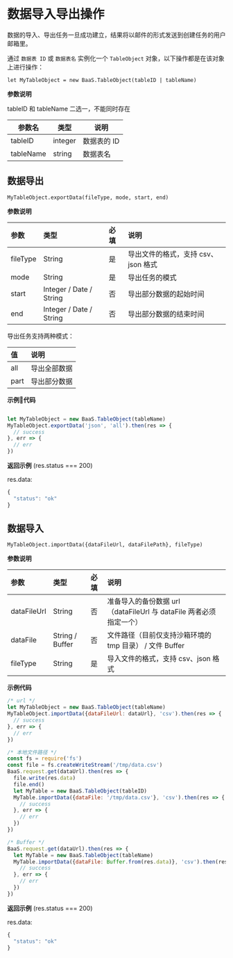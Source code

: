 # 数据导入导出操作

数据的导入、导出任务一旦成功建立，结果将以邮件的形式发送到创建任务的用户邮箱里。

通过 `数据表 ID` 或 `数据表名` 实例化一个 `TableObject` 对象，以下操作都是在该对象上进行操作：

`let MyTableObject = new BaaS.TableObject(tableID | tableName)`

**参数说明**

tableID 和 tableName 二选一，不能同时存在

| 参数名    | 类型    | 说明                                 |
|-----------|---------|--------------------------------------|
| tableID   | integer | 数据表的 ID                          |
| tableName | string  | 数据表名                             |

## 数据导出

`MyTableObject.exportData(fileType, mode, start, end)`

**参数说明**

| 参数      | 类型   | 必填 | 说明 |
| :-----   | :-----  | :-- | :---|
| fileType | String  |  是 | 导出文件的格式，支持 csv、json 格式 |
| mode     | String  |  是  | 导出任务的模式|
| start    | Integer / Date / String |  否  | 导出部分数据的起始时间 |
| end      | Integer / Date / String |  否  | 导出部分数据的结束时间 |

导出任务支持两种模式：

|    值   |    说明      |
| :-----  | :---------  |
| all     |  导出全部数据 |
| part    |  导出部分数据 |

**示例代码**

```js

let MyTableObject = new BaaS.TableObject(tableName)
MyTableObject.exportData('json', 'all').then(res => {
  // success
}, err => {
  // err
})
```

**返回示例** (res.status === 200)

res.data:
```js
{
  "status": "ok"
}
```


## 数据导入

`MyTableObject.importData({dataFileUrl, dataFilePath}, fileType)`

**参数说明**

| 参数         | 类型     | 必填 | 说明 |
| :-----      | :-----  | :-- | :---|
| dataFileUrl | String  |  否  | 准备导入的备份数据 url （dataFileUrl 与 dataFile 两者必须指定一个） |
| dataFile    | String / Buffer |  否  | 文件路径（目前仅支持沙箱环境的 tmp 目录） / 文件 Buffer |
| fileType    | String  |  是 | 导入文件的格式，支持 csv、json 格式 |

**示例代码**

```js
/* url */
let MyTableObject = new BaaS.TableObject(tableName)
MyTableObject.importData({dataFileUrl: dataUrl}, 'csv').then(res => {
  // success
}, err => {
  // err
})

/* 本地文件路径 */
const fs = require('fs')
const file = fs.createWriteStream('/tmp/data.csv')
BaaS.request.get(dataUrl).then(res => {
  file.write(res.data)
  file.end()
  let MyTable = new BaaS.TableObject(tableID)
  MyTable.importData({dataFile: '/tmp/data.csv'}, 'csv').then(res => {
    // success
  }, err => {
    // err
  })
})

/* Buffer */
BaaS.request.get(dataUrl).then(res => {
  let MyTable = new BaaS.TableObject(tableName)
  MyTable.importData({dataFile: Buffer.from(res.data)}, 'csv').then(res => {
    // success
  }, err => {
    // err
  })
})
```

**返回示例** (res.status === 200)

res.data:
```js
{
  "status": "ok"
}
```

